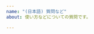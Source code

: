 ```yaml
---
name: "(日本語) 質問など"
about: 使い方などについての質問です。

---
```


<!-- なさりたい事と今までに何をお試しになったかについてご説明下さい! 不明な点があればまたこちらからお尋ねしますのでご安心下さいませ。端末の画面の様子があれば、内容をコピー&ペーストして頂けると分かりやすいかもしれないので御一考頂ければ幸いです。 -->
